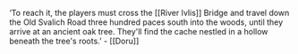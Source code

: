 
‘To reach it, the players must cross the [[River Ivlis]] Bridge and travel down the Old Svalich Road three hundred paces south into the woods, until they arrive at an ancient oak tree. They'll find the cache nestled in a hollow beneath the tree's roots.’ - [[Doru]]